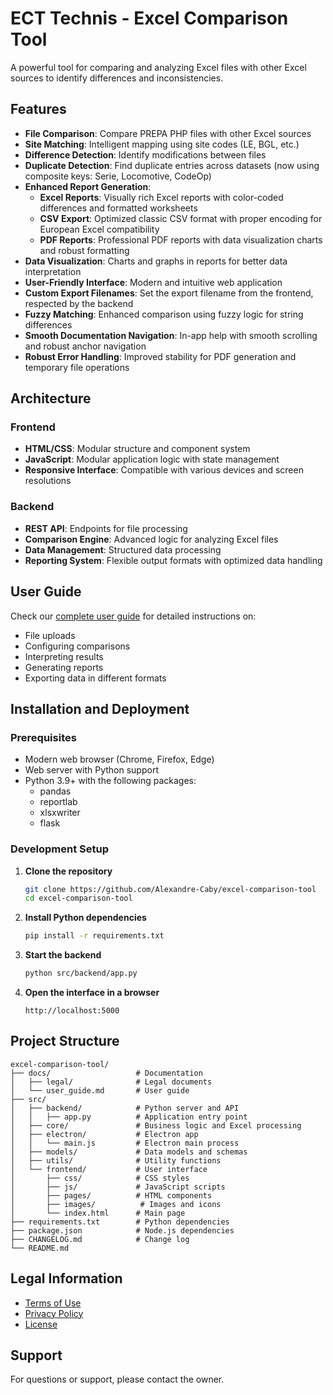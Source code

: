 # ECT Technis - Excel Comparison Tool

A powerful tool for comparing and analyzing Excel files with other Excel sources to identify differences and inconsistencies.

## Features

- **File Comparison**: Compare PREPA PHP files with other Excel sources
- **Site Matching**: Intelligent mapping using site codes (LE, BGL, etc.)
- **Difference Detection**: Identify modifications between files
- **Duplicate Detection**: Find duplicate entries across datasets (now using composite keys: Serie, Locomotive, CodeOp)
- **Enhanced Report Generation**: 
  - **Excel Reports**: Visually rich Excel reports with color-coded differences and formatted worksheets
  - **CSV Export**: Optimized classic CSV format with proper encoding for European Excel compatibility
  - **PDF Reports**: Professional PDF reports with data visualization charts and robust formatting
- **Data Visualization**: Charts and graphs in reports for better data interpretation
- **User-Friendly Interface**: Modern and intuitive web application
- **Custom Export Filenames**: Set the export filename from the frontend, respected by the backend
- **Fuzzy Matching**: Enhanced comparison using fuzzy logic for string differences
- **Smooth Documentation Navigation**: In-app help with smooth scrolling and robust anchor navigation
- **Robust Error Handling**: Improved stability for PDF generation and temporary file operations

## Architecture

### Frontend
- **HTML/CSS**: Modular structure and component system
- **JavaScript**: Modular application logic with state management
- **Responsive Interface**: Compatible with various devices and screen resolutions

### Backend
- **REST API**: Endpoints for file processing
- **Comparison Engine**: Advanced logic for analyzing Excel files
- **Data Management**: Structured data processing
- **Reporting System**: Flexible output formats with optimized data handling

## User Guide

Check our [complete user guide](./docs/user_guide.md) for detailed instructions on:
- File uploads
- Configuring comparisons
- Interpreting results
- Generating reports
- Exporting data in different formats

## Installation and Deployment

### Prerequisites
- Modern web browser (Chrome, Firefox, Edge)
- Web server with Python support
- Python 3.9+ with the following packages:
  - pandas
  - reportlab
  - xlsxwriter
  - flask

### Development Setup

1. **Clone the repository**
   ```bash
   git clone https://github.com/Alexandre-Caby/excel-comparison-tool
   cd excel-comparison-tool
   ```

2. **Install Python dependencies**
   ```bash
   pip install -r requirements.txt
   ```

3. **Start the backend**
   ```bash
   python src/backend/app.py
   ```

4. **Open the interface in a browser**
   ```
   http://localhost:5000
   ```

## Project Structure

```
excel-comparison-tool/
├── docs/                   # Documentation
│   ├── legal/              # Legal documents
│   └── user_guide.md       # User guide
├── src/
│   ├── backend/            # Python server and API
│   │   ├── app.py          # Application entry point
│   ├── core/               # Business logic and Excel processing
│   ├── electron/           # Electron app
│   │   └── main.js         # Electron main process
│   ├── models/             # Data models and schemas
│   ├── utils/              # Utility functions
│   └── frontend/           # User interface
│       ├── css/            # CSS styles
│       ├── js/             # JavaScript scripts
│       ├── pages/          # HTML components
│       ├── images/          # Images and icons
│       └── index.html      # Main page
├── requirements.txt        # Python dependencies
├── package.json            # Node.js dependencies
├── CHANGELOG.md            # Change log
└── README.md
```

## Legal Information

- [Terms of Use](./docs/legal/terms_of_use.md)
- [Privacy Policy](./docs/legal/privacy_policy.md)
- [License](./docs/legal/licence.md)

## Support

For questions or support, please contact the owner.